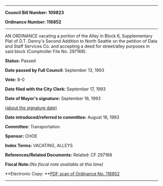 

********

**Council Bill Number: 109823**
   
**Ordinance Number: 116852**
********

 AN ORDINANCE vacating a portion of the Alley in Block 6, Supplementary Plat of D.T. Denny's Second Addition to North Seattle on the petition of Data and Staff Services Co. and accepting a deed for street/alley purposes in said block (Comptroller File No. 297168).

**Status:** Passed
   
**Date passed by Full Council:** September 13, 1993
   
**Vote:** 8-0
   
**Date filed with the City Clerk:** September 17, 1993
   
**Date of Mayor's signature:** September 16, 1993
   
[(about the signature date)](/~public/approvaldate.htm)
   
   
   
**Date introduced/referred to committee:** August 16, 1993
   
**Committee:** Transportation
   
**Sponsor:** CHOE
   
   
**Index Terms:** VACATING, ALLEYS

**References/Related Documents:** Related: CF 297168

**Fiscal Note:**_(No fiscal note available at this time)_

**Electronic Copy: **[PDF scan of Ordinance No. 116852](/~archives/Ordinances/Ord_116852.pdf)

********

